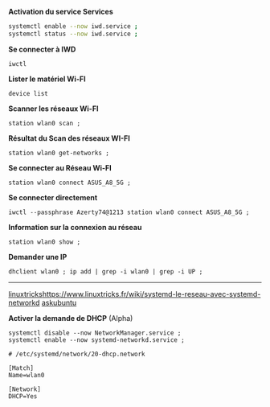 **Activation du service Services**
```bash
systemctl enable --now iwd.service ;
systemctl status --now iwd.service ;
```

**Se connecter à IWD**
```
iwctl
```
**Lister le matériel Wi-FI**
```
device list
```


**Scanner les réseaux Wi-FI**
```
station wlan0 scan ;
```


**Résultat du Scan des réseaux WI-FI**
```
station wlan0 get-networks ;
```

**Se connecter au Réseau Wi-FI**
```
station wlan0 connect ASUS_A8_5G ;
```

**Se connecter directement**
```
iwctl --passphrase Azerty74@1213 station wlan0 connect ASUS_A8_5G ;
```

**Information sur la connexion au réseau**
```
station wlan0 show ;
```

**Demander une IP**
```
dhclient wlan0 ; ip add | grep -i wlan0 | grep -i UP ;
```


-------------------------------------------
[linuxtricks]()https://www.linuxtricks.fr/wiki/systemd-le-reseau-avec-systemd-networkd
[askubuntu](https://askubuntu.com/questions/891694/systemd-networkd-daemon-does-not-start-the-dhcp-client)

**Activer la demande de DHCP** (Alpha)
```
systemctl disable --now NetworkManager.service ;
systemctl enable --now systemd-networkd.service ;
```

```
# /etc/systemd/network/20-dhcp.network

[Match]
Name=wlan0

[Network]
DHCP=Yes
```

